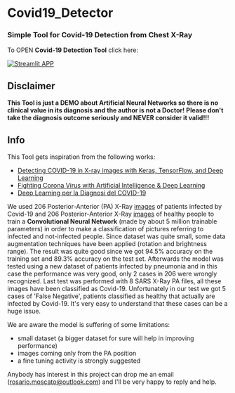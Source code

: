 # Covid19_Detector
### Simple Tool for Covid-19 Detection from Chest X-Ray

To OPEN **Covid-19 Detection Tool** click here: 

[![Streamlit APP](https://static.streamlit.io/badges/streamlit_badge_black_white.svg)](https://share.streamlit.io/rosariomoscato/covid19-detection-tool/covid19_detection_app.py)

## Disclaimer
**This Tool is just a DEMO about Artificial Neural Networks so there is no clinical value in its diagnosis and the author is not a Doctor!**
**Please don't take the diagnosis outcome seriously and NEVER consider it valid!!!**

## Info
This Tool gets inspiration from the following works:
* [Detecting COVID-19 in X-ray images with Keras, TensorFlow, and Deep Learning](https://www.pyimagesearch.com/2020/03/16/detecting-covid-19-in-x-ray-images-with-keras-tensorflow-and-deep-learning/)
* [Fighting Corona Virus with Artificial Intelligence & Deep Learning](https://www.youtube.com/watch?v=_bDHOwASVS4)
* [Deep Learning per la Diagnosi del COVID-19](https://www.youtube.com/watch?v=dpa8TFg1H_U&t=114s)

We used 206 Posterior-Anterior (PA) X-Ray [images](https://github.com/ieee8023/covid-chestxray-dataset/blob/master/metadata.csv) of patients infected by Covid-19 and 206 Posterior-Anterior X-Ray [images](https://www.kaggle.com/paultimothymooney/chest-xray-pneumonia) of healthy people to train a **Convolutional Neural Network** (made by about 5 million trainable parameters) in order to make a classification of pictures referring to infected and not-infected people.
Since dataset was quite small, some data augmentation techniques have been applied (rotation and brightness range). The result was quite good since we got 94.5% accuracy on the training set and 89.3% accuracy on the test set. Afterwards the model was tested using a new dataset of patients infected by pneumonia and in this case the performance was very good, only 2 cases in 206 were wrongly recognized. Last test was performed with 8 SARS X-Ray PA files, all these images have been classified as Covid-19.
Unfortunately in our test we got 5 cases of 'False Negative', patients classified as healthy that actually are infected by Covid-19. It's very easy to understand that these cases can be a huge issue.

We are aware the model is suffering of some limitations:
* small dataset (a bigger dataset for sure will help in improving performance)
* images coming only from the PA position
* a fine tuning activity is strongly suggested

Anybody has interest in this project can drop me an email ([rosario.moscato@outlook.com](mailto:rosario.moscato@outlook.com)) and I'll be very happy to reply and help.
